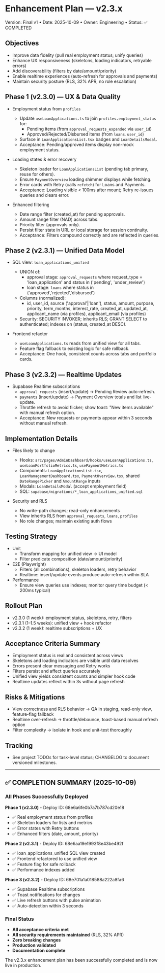 # Enhancement Plan — v2.3.x

Version: Final v1 • Date: 2025-10-09 • Owner: Engineering • Status: ✅ COMPLETED

## Objectives

- Improve data fidelity (pull real employment status; unify queries)
- Enhance UX responsiveness (skeletons, loading indicators, retryable errors)
- Add discoverability (filters by date/amount/priority)
- Enable realtime experiences (auto-refresh for approvals and payments)
- Maintain security posture (RLS, 32% APR, no role escalation)

## Phase 1 (v2.3.0) — UX & Data Quality

- Employment status from `profiles`
  - Update `useLoanApplications.ts` to join `profiles.employment_status` for:
    - Pending items (from `approval_requests_expanded` via `user_id`)
    - Approved/Rejected/Disbursed items (from `loans.user_id`)
  - Surface in `LoanApplicationsList.tsx` badges and `LoanDetailsModal`.
  - Acceptance: Pending/approved items display non-mock employment status.

- Loading states & error recovery
  - Skeleton loader for `LoanApplicationsList` (pending tab primary, reuse for others).
  - Ensure `PaymentOverview` loading shimmer displays while fetching.
  - Error cards with Retry (calls `refetch`) for Loans and Payments.
  - Acceptance: Loading visible < 100ms after mount; Retry re-issues queries and clears error.

- Enhanced filtering
  - Date range filter (created_at) for pending approvals.
  - Amount range filter (NAD) across tabs.
  - Priority filter (approvals only).
  - Persist filter state in URL or local storage for session continuity.
  - Acceptance: Filters compound correctly and are reflected in queries.

## Phase 2 (v2.3.1) — Unified Data Model

- SQL view: `loan_applications_unified`
  - UNION of:
    - approval stage: `approval_requests` where request_type = 'loan_application' and status in ('pending', 'under_review')
    - loan stage: `loans` where status in ('approved','rejected','disbursed')
  - Columns (normalized):
    - id, user_id, source ('approval'|'loan'), status, amount, purpose, priority, term_months, interest_rate,
      created_at, updated_at, applicant_name (via profiles), applicant_email (via profiles)
  - Security: SECURITY INVOKER; inherits RLS; GRANT SELECT to authenticated; indexes on (status, created_at DESC).

- Frontend refactor
  - `useLoanApplications.ts` reads from unified view for all tabs.
  - Feature flag fallback to existing logic for safe rollback.
  - Acceptance: One hook, consistent counts across tabs and portfolio cards.

## Phase 3 (v2.3.2) — Realtime Updates

- Supabase Realtime subscriptions
  - `approval_requests` (insert/update) → Pending Review auto-refresh.
  - `payments` (insert/update) → Payment Overview totals and list live-update.
  - Throttle refresh to avoid flicker; show toast: "New items available" with manual refresh option.
  - Acceptance: New requests or payments appear within 3 seconds without manual refresh.

## Implementation Details

- Files likely to change
  - Hooks: `src/pages/AdminDashboard/hooks/useLoanApplications.ts`, `useLoanPortfolioMetrics.ts`, `usePaymentMetrics.ts`
  - Components: `LoanApplicationsList.tsx`, `LoanManagementDashboard.tsx`, `PaymentOverview.tsx`, shared `DateRangePicker` and `AmountRange` inputs
  - Modals: `LoanDetailsModal` (accept employment field)
  - SQL: `supabase/migrations/*_loan_applications_unified.sql`

- Security and RLS
  - No write-path changes; read-only enhancements
  - View inherits RLS from `approval_requests`, `loans`, `profiles`
  - No role changes; maintain existing auth flows

## Testing Strategy

- Unit
  - Transform mapping for unified view → UI model
  - Filter predicate composition (date/amount/priority)
- E2E (Playwright)
  - Filters (all combinations), skeleton loaders, retry behavior
  - Realtime: insert/update events produce auto-refresh within SLA
- Performance
  - Ensure view queries use indexes; monitor query time budget (< 200ms typical)

## Rollout Plan

- v2.3.0 (1 week): employment status, skeletons, retry, filters
- v2.3.1 (1–1.5 weeks): unified view + hook refactor
- v2.3.2 (1 week): realtime subscriptions + UX

## Acceptance Criteria Summary

- Employment status is real and consistent across views
- Skeletons and loading indicators are visible until data resolves
- Errors present clear messaging and Retry works
- Filters persist and affect queries accurately
- Unified view yields consistent counts and simpler hook code
- Realtime updates reflect within 3s without page refresh

## Risks & Mitigations

- View correctness and RLS behavior → QA in staging, read-only view, feature-flag fallback
- Realtime over-refresh → throttle/debounce, toast-based manual refresh option
- Filter complexity → isolate in hook and unit-test thoroughly

## Tracking

- See project TODOs for task-level status; CHANGELOG to document versioned milestones.

---

## ✅ COMPLETION SUMMARY (2025-10-09)

### All Phases Successfully Deployed

**Phase 1 (v2.3.0)** - Deploy ID: 68e6a6fe0b7a7b787cd20e18
- ✅ Real employment status from profiles
- ✅ Skeleton loaders for lists and metrics
- ✅ Error states with Retry buttons
- ✅ Enhanced filters (date, amount, priority)

**Phase 2 (v2.3.1)** - Deploy ID: 68e6aa19e1993f8e43be492f
- ✅ loan_applications_unified SQL view created
- ✅ Frontend refactored to use unified view
- ✅ Feature flag for safe rollback
- ✅ Performance indexes added

**Phase 3 (v2.3.2)** - Deploy ID: 68e701a1a018588a222a8fa6
- ✅ Supabase Realtime subscriptions
- ✅ Toast notifications for changes
- ✅ Live refresh buttons with pulse animation
- ✅ Auto-detection within 3 seconds

### Final Status

- **All acceptance criteria met**
- **All security requirements maintained** (RLS, 32% APR)
- **Zero breaking changes**
- **Production validated**
- **Documentation complete**

The v2.3.x enhancement plan has been successfully completed and is now live in production.
